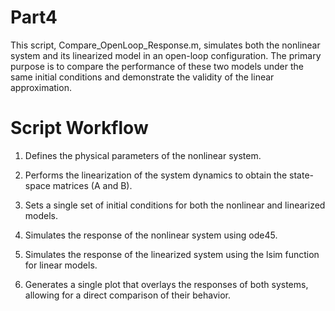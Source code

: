 # Part4

This script, Compare_OpenLoop_Response.m, simulates both the nonlinear system and its linearized model in an open-loop configuration. The primary purpose is to compare the performance of these two models under the same initial conditions and demonstrate the validity of the linear approximation.

# Script Workflow

1. Defines the physical parameters of the nonlinear system.

2. Performs the linearization of the system dynamics to obtain the state-space matrices (A and B).

3. Sets a single set of initial conditions for both the nonlinear and linearized models.

4. Simulates the response of the nonlinear system using ode45.

5. Simulates the response of the linearized system using the lsim function for linear models.

6. Generates a single plot that overlays the responses of both systems, allowing for a direct comparison of their behavior.
